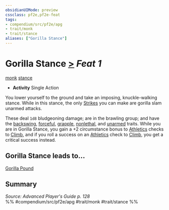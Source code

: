```yaml
---
obsidianUIMode: preview
cssclass: pf2e,pf2e-feat
tags:
- compendium/src/pf2e/apg
- trait/monk
- trait/stance
aliases: ["Gorilla Stance"]
---
```

# Gorilla Stance  [>](rules/core-rulebook/chapter-9-playing-the-game.md#Actions "Single Action") *Feat 1*  
[monk](rules/traits/monk.md)  [stance](rules/traits/stance.md)  

- **Activity** Single Action

You lower yourself to the ground and take an imposing, knuckle-walking stance. While in this stance, the only [Strikes](rules/actions/strike.md) you can make are gorilla slam unarmed attacks.

These deal `1d8` bludgeoning damage; are in the brawling group; and have the [backswing](rules/traits/backswing.md), [forceful](rules/traits/forceful.md), [grapple](rules/traits/grapple.md), [nonlethal](rules/traits/nonlethal.md), and [unarmed](rules/traits/unarmed.md) traits. While you are in Gorilla Stance, you gain a +2 circumstance bonus to [Athletics](compendium/skills.md#Athletics) checks to [Climb](rules/actions/climb.md), and if you roll a success on an [Athletics](compendium/skills.md#Athletics) check to [Climb](rules/actions/climb.md), you get a critical success instead.

## Gorilla Stance leads to...

[Gorilla Pound](compendium/feats/gorilla-pound-apg.md)

## Summary

*Source: Advanced Player's Guide p. 128*  
%% #compendium/src/pf2e/apg #trait/monk #trait/stance %%